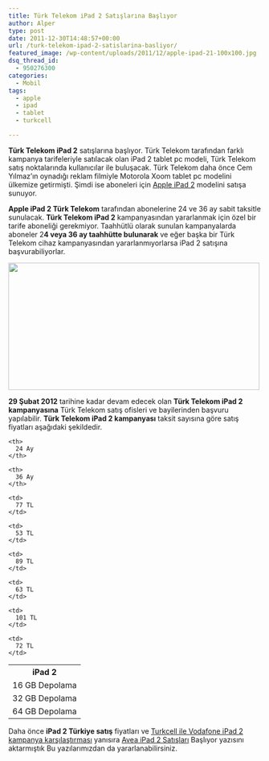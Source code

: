 ```yaml
---
title: Türk Telekom iPad 2 Satışlarına Başlıyor
author: Alper
type: post
date: 2011-12-30T14:48:57+00:00
url: /turk-telekom-ipad-2-satislarina-basliyor/
featured_image: /wp-content/uploads/2011/12/apple-ipad-21-100x100.jpg
dsq_thread_id:
  - 950276300
categories:
  - Mobil
tags:
  - apple
  - ipad
  - tablet
  - turkcell

---
```

**Türk Telekom iPad 2** satışlarına başlıyor. Türk Telekom tarafından farklı kampanya tarifeleriyle satılacak olan iPad 2 tablet pc modeli, Türk Telekom satış noktalarında kullanıcılar ile buluşacak. Türk Telekom daha önce Cem Yılmaz&#8217;ın oynadığı reklam filmiyle Motorola Xoom tablet pc modelini ülkemize getirmişti. Şimdi ise aboneleri için [Apple iPad 2][1] modelini satışa sunuyor.

**Apple iPad 2 Türk Telekom** tarafından abonelerine 24 ve 36 ay sabit taksitle sunulacak. **Türk Telekom iPad 2** kampanyasından yararlanmak için özel bir tarife aboneliği gerekmiyor. Taahhütlü olarak sunulan kampanyalarda aboneler 2**4 veya 36 ay taahhütte bulunarak** ve eğer başka bir Türk Telekom cihaz kampanyasından yararlanmıyorlarsa iPad 2 satışına başvurabiliyorlar.

<img class="aligncenter size-full wp-image-7381" title="apple-ipad-2" src="https://www.murekkep.org/wp-content/uploads/2011/12/apple-ipad-21.jpg" alt="" width="500" height="253" srcset="https://www.murekkep.org/wp-content/uploads/2011/12/apple-ipad-21.jpg 500w, https://www.murekkep.org/wp-content/uploads/2011/12/apple-ipad-21-300x151.jpg 300w, https://www.murekkep.org/wp-content/uploads/2011/12/apple-ipad-21-400x202.jpg 400w" sizes="(max-width: 500px) 100vw, 500px" /> 

**29 Şubat 2012** tarihine kadar devam edecek olan **Türk Telekom iPad 2 kampanyasına** Türk Telekom satış ofisleri ve bayilerinden başvuru yapılabilir. **Türk Telekom iPad 2 kampanyası** taksit sayısına göre satış fiyatları aşağıdaki şekildedir.

<table  class=" table table-hover" >
  <tr>
    <th>
      iPad 2
    </th>
    
    <th>
      24 Ay
    </th>
    
    <th>
      36 Ay
    </th>
  </tr>
  
  <tr>
    <td>
      16 GB Depolama
    </td>
    
    <td>
      77 TL
    </td>
    
    <td>
      53 TL
    </td>
  </tr>
  
  <tr>
    <td>
      32 GB Depolama
    </td>
    
    <td>
      89 TL
    </td>
    
    <td>
      63 TL
    </td>
  </tr>
  
  <tr>
    <td>
      64 GB Depolama
    </td>
    
    <td>
      101 TL
    </td>
    
    <td>
      72 TL
    </td>
  </tr>
</table>

Daha önce **iPad 2 Türkiye satış** fiyatları ve [Turkcell ile Vodafone iPad 2 kampanya karşılaştırması][2] yanısıra [Avea iPad 2 Satışları][3] Başlıyor yazısını aktarmıştık Bu yazılarımızdan da yararlanabilirsiniz.

 [1]: https://www.murekkep.org/apple-ipad-2-ozellikleri-5112 "apple ipad 2"
 [2]: https://www.murekkep.org/turkcell-ve-vodafone-ipad-2-kampanya-karsilastirmasi-6947 "Turkcell ve Vodafone iPad 2 Kampanyası"
 [3]: https://www.murekkep.org/avea-ipad-2-satislari-basliyor-7370 "Avea iPad 2 "